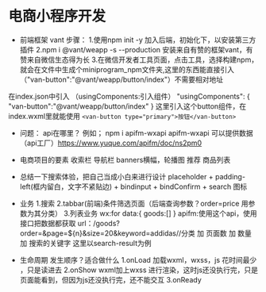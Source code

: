 # 电商小程序开发

- 前端框架  vant
步骤：
1.使用npm init -y 加入后端，初始化下，以安装第三方插件
2.npm i @vant/weapp -s --production  安装来自有赞的框架vant，有赞来自微信生态得为长
3.在微信开发者工具页面，点击工具，选择构建npm，就会在文件中生成个miniprogram_npm文件夹,这里的东西能直接引入（"van-button":"@vant/weapp/button/index"）不需要相对地址

在index.json中引入
（usingComponents:引入组件）
"usingComponents": {
    "van-button":"@vant/weapp/button/index"
  }
这里引入这个button组件，在index.wxml里就能使用   ``<van-button type="primary">按钮</van-button>`` 

- 问题： api在哪里？
例如； npm i apifm-wxapi
apifm-wxapi 可以提供数据（api工厂）https://www.yuque.com/apifm/doc/ns2pm0

- 电商项目的要素
  收索栏
  导航栏
  banners横幅，轮播图
  推荐
  商品列表

- 总结一下搜索体验，把自己当成小白来进行设计
placeholder + padding-left(框内留白，文字不紧贴边) + bindinput + bindConfirm + search 图标


- 业务
1.搜索
2.tabbar(前端)条件筛选页面（后端查询参数？order=price 用参数为其分类）
3.列表业务 wx:for
data:{
  goods:[]
}
apifm:使用这个api，使用接口把数据都获取
url：/goods?order=&page=${n}&size=20&keyword=addidas//分类 加 页面数 加 数量 加 搜索的关键字
这里以search-result为例  

- 生命周期
  发生顺序？适合做什么
  1.onLoad 加载wxml，wxss，js 花时间最少 ，只是读进去
  2.onShow wxml加上wxss 进行渲染，这时js还没执行完，只是页面能看到，但因为js还没执行完，还不能交互
  3.onReady 

